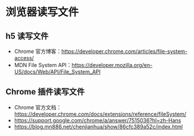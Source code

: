 # 浏览器读写文件

## h5 读写文件

- Chrome 官方博客：https://developer.chrome.com/articles/file-system-access/
- MDN File System API：https://developer.mozilla.org/en-US/docs/Web/API/File_System_API

## Chrome 插件读写文件

- Chrome 官方文档：https://developer.chrome.com/docs/extensions/reference/fileSystem/
- https://support.google.com/chrome/a/answer/7515036?hl=zh-Hans
- https://blog.mn886.net/chenjianhua/show/86cfc389a52c/index.html
